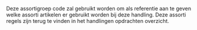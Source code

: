 Deze assortigroep code zal gebruikt worden om als referentie aan te geven welke assorti artikelen er gebruikt worden bij deze handling. Deze assorti regels zijn terug te vinden in het handlingen opdrachten overzicht.